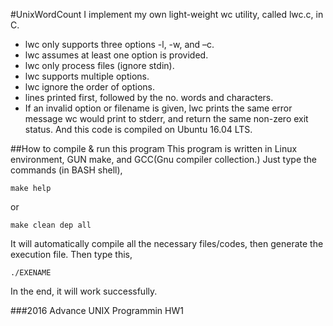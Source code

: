 #UnixWordCount
I implement my own light-weight wc utility, called lwc.c, in C. 
- lwc only supports three options -l, -w, and –c.
- lwc assumes at least one option is provided.
- lwc only process files (ignore stdin).
- lwc supports multiple options.
- lwc ignore the order of options.
- lines printed first, followed by the no. words and characters.
- If an invalid option or filename is given, lwc prints the same error message wc would print to stderr, and return the same non-zero exit status.
And this code is compiled on Ubuntu 16.04 LTS.


##How to compile & run this program
This program is written in Linux environment, GUN make, and GCC(Gnu compiler collection.)
Just type the commands (in BASH shell),
```
make help
```

or

```
make clean dep all
```
It will automatically compile all the necessary files/codes, then generate the execution file.
Then type this,
```
./EXENAME
```

In the end, it will work successfully.

###2016 Advance UNIX Programmin HW1
